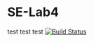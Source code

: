 # SE-Lab4
test
test
test
[![Build Status](https://travis-ci.com/lucy4116411/SE-Lab4.svg?branch=master)](https://travis-ci.com/lucy4116411/SE-Lab4)
